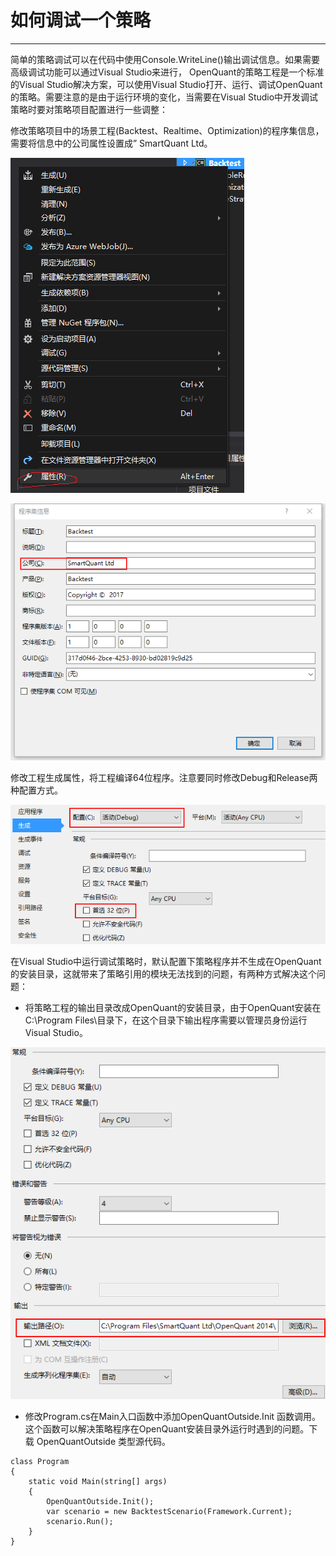 #  如何调试一个策略

---

 简单的策略调试可以在代码中使用Console.WriteLine\(\)输出调试信息。如果需要高级调试功能可以通过Visual Studio来进行， OpenQuant的策略工程是一个标准的Visual Studio解决方案，可以使用Visual Studio打开、运行、调试OpenQuant的策略。需要注意的是由于运行环境的变化，当需要在Visual Studio中开发调试策略时要对策略项目配置进行一些调整：

修改策略项目中的场景工程\(Backtest、Realtime、Optimization\)的程序集信息，需要将信息中的公司属性设置成” SmartQuant Ltd。

![](/assets/debug_function01.png)

![](/assets/debug_function02.png)

修改工程生成属性，将工程编译64位程序。注意要同时修改Debug和Release两种配置方式。

![](/assets/debug_function03.png)

在Visual Studio中运行调试策略时，默认配置下策略程序并不生成在OpenQuant的安装目录，这就带来了策略引用的模块无法找到的问题，有两种方式解决这个问题：  


* 将策略工程的输出目录改成OpenQuant的安装目录，由于OpenQuant安装在C:\Program Files\目录下，在这个目录下输出程序需要以管理员身份运行Visual Studio。

![](/assets/debug_function04.png)

*  修改Program.cs在Main入口函数中添加OpenQuantOutside.Init 函数调用。这个函数可以解决策略程序在OpenQuant安装目录外运行时遇到的问题。下载 OpenQuantOutside 类型源代码。

```
class Program
{
    static void Main(string[] args)
    {
        OpenQuantOutside.Init();
        var scenario = new BacktestScenario(Framework.Current);
        scenario.Run();
    }
}
```




